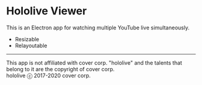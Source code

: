 # Hololive Viewer

This is an Electron app for watching multiple YouTube live simultaneously.

- Resizable
- Relayoutable

---

This app is not affiliated with cover corp. "hololive" and the talents that belong to it are the copyright of cover corp.  
hololive ⓒ 2017-2020 cover corp.
